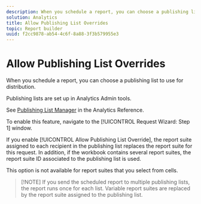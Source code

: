 ```yaml
---
description: When you schedule a report, you can choose a publishing list to use for distribution.
solution: Analytics
title: Allow Publishing List Overrides
topic: Report builder
uuid: f2cc9878-ab54-4c6f-8a88-3f3b579955e3
---
```


# Allow Publishing List Overrides

When you schedule a report, you can choose a publishing list to use for distribution.

Publishing lists are set up in Analytics Admin tools.

See [Publishing List Manager](https://marketing.adobe.com/resources/help/en_US/reference/publishing_list.html) in the Analytics Reference.

To enable this feature, navigate to the [!UICONTROL Request Wizard: Step 1] window.

If you enable [!UICONTROL Allow Publishing List Override], the report suite assigned to each recipient in the publishing list replaces the report suite for this request. In addition, if the workbook contains several report suites, the report suite ID associated to the publishing list is used.

This option is not available for report suites that you select from cells.

> [!NOTE] If you send the scheduled report to multiple publishing lists, the report runs once for each list. Variable report suites are replaced by the report suite assigned to the publishing list.

